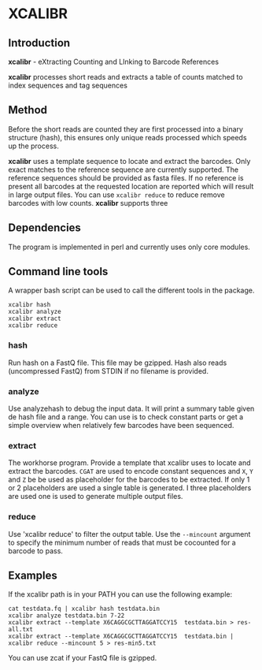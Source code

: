 # XCALIBR

## Introduction

**xcalibr** - eXtracting Counting and LInking to Barcode References

**xcalibr** processes short reads and extracts a table of counts matched to index
sequences and tag sequences


## Method

Before the short reads are counted they are first processed into a binary
structure (hash), this ensures only unique reads processed which speeds up the
process.

**xcalibr** uses a template sequence to locate and extract the barcodes. Only exact matches to the reference sequence are currently supported. The reference sequences should be provided as fasta files. If no reference is present all barcodes at the requested location are reported which will result in large output files. You can use `xcalibr reduce` to reduce remove barcodes with low counts.
**xcalibr** supports three 

## Dependencies
The program is implemented in perl and currently uses only core modules.

## Command line tools

A wrapper bash script can be used to call the different tools in the package.
```
xcalibr hash
xcalibr analyze
xcalibr extract
xcalibr reduce
```

### hash
Run hash on a FastQ file. This file may be gzipped. Hash also reads (uncompressed FastQ) from STDIN if
no filename is provided.

### analyze
Use analyzehash to debug the input data. It will print a summary table given de
hash file and a range. You can use is to check constant parts or get a simple
overview when relatively few barcodes have been sequenced.

### extract
The workhorse program. Provide a template that xcalibr uses to locate and
extract the barcodes. `CGAT` are used to encode constant sequences and `X`, `Y`
and `Z` be be used as placeholder for the barcodes to be extracted. If only 1
or 2 placeholders are used a single table is generated. I three placeholders
are used one is used to generate multiple output files.

### reduce
Use 'xcalibr reduce' to filter the output table. Use the `--mincount` argument to specify the minimum number of reads that must be cocounted for a barcode to pass.

## Examples

If the xcalibr path is in your PATH you can use the following example:

```
cat testdata.fq | xcalibr hash testdata.bin
xcalibr analyze testdata.bin 7-22
xcalibr extract --template X6CAGGCGCTTAGGATCCY15  testdata.bin > res-all.txt
xcalibr extract --template X6CAGGCGCTTAGGATCCY15  testdata.bin | xcalibr reduce --mincount 5 > res-min5.txt
```
You can use zcat if your FastQ file is gzipped.
